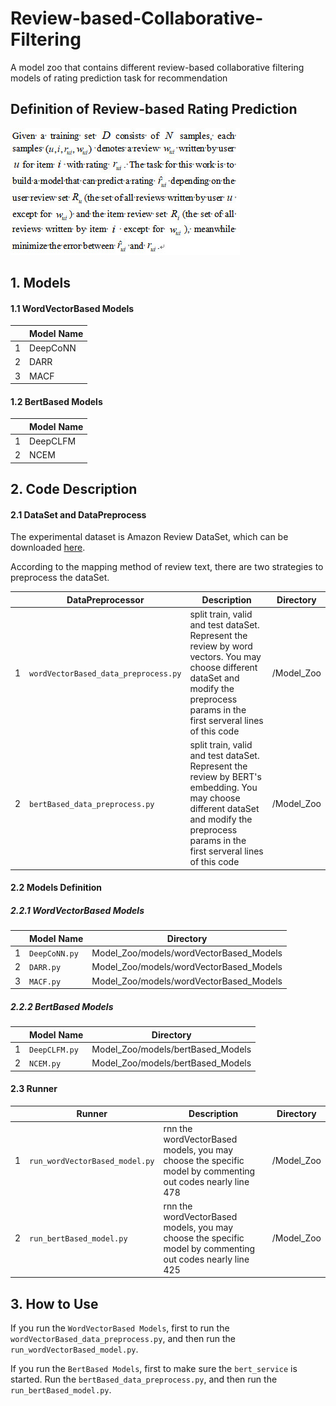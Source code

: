 # Review-based-Collaborative-Filtering
A model zoo that contains different review-based collaborative filtering models of rating prediction task for recommendation

## Definition of Review-based  Rating Prediction 
![image](https://github.com/540117253/Review-based-Collaborative-Filtering/blob/master/illustration/Task%20Definition.jpg)


## 1. Models
#### 1.1 WordVectorBased Models
&ensp; | Model Name
---|---
1 | DeepCoNN
2 | DARR
3 | MACF
#### 1.2 BertBased Models
&ensp; | Model Name
---|---
1 | DeepCLFM
2 | NCEM


## 2. Code Description
#### 2.1 DataSet and DataPreprocess
The experimental dataset is Amazon Review DataSet, which can be downloaded [here](http://jmcauley.ucsd.edu/data/amazon/links.html).

According to the mapping method of review text, there are two strategies to preprocess the dataSet. 

&ensp; | DataPreprocessor | Description | Directory
---|---|---|---
1 | `wordVectorBased_data_preprocess.py` | split train, valid and test dataSet. Represent the review by word vectors. You may choose different dataSet and modify the preprocess params in the first serveral lines of this code | /Model_Zoo
2 | `bertBased_data_preprocess.py` | split train, valid and test dataSet. Represent the review by BERT's embedding. You may choose different dataSet and modify the preprocess params in the first serveral lines of this code | /Model_Zoo

#### 2.2 Models Definition
##### 2.2.1 WordVectorBased Models
&ensp; | Model Name | Directory
---|---|---
1 | `DeepCoNN.py` | Model_Zoo/models/wordVectorBased_Models
2 | `DARR.py` | Model_Zoo/models/wordVectorBased_Models
3 | `MACF.py` | Model_Zoo/models/wordVectorBased_Models
##### 2.2.2 BertBased Models
&ensp; | Model Name | Directory
---|---|---
1 | `DeepCLFM.py` | Model_Zoo/models/bertBased_Models
2 | `NCEM.py` | Model_Zoo/models/bertBased_Models
#### 2.3 Runner
&ensp; | Runner | Description | Directory
---|---|---|---
1 | `run_wordVectorBased_model.py` | rnn the wordVectorBased models, you may choose the specific model by commenting out codes nearly line 478 | /Model_Zoo
2 | `run_bertBased_model.py` | rnn the wordVectorBased models, you may choose the specific model by commenting out codes nearly line 425 | /Model_Zoo

## 3. How to Use
If you run the `WordVectorBased Models`, first to run the `wordVectorBased_data_preprocess.py`, and then run the `run_wordVectorBased_model.py`.

If you run the `BertBased Models`, first to make sure the `bert_service` is started. Run the `bertBased_data_preprocess.py`, and then run the `run_bertBased_model.py`. 


